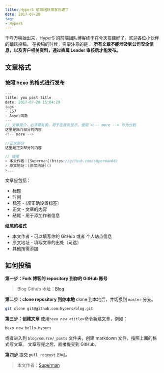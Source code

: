 ```yaml
---
title: HyperS 前端团队博客创建了
date: 2017-07-20
tag: 
- HyperS
---
```


千呼万唤始出来，HyperS 的前端团队博客终于在今天搭建好了。欢迎各位小伙伴的踊跃投稿。
在投稿的时候，需要注意的是：
**所有文章不能涉及到公司安全信息，以及客户相关资料，通过直属 Leader 审核后才能发布。**

## 文章格式
### 按照 hexo 的格式进行发布
```javascript
---
title: you post title
date: 2017-07-20 15:04:29
tags:
- ES7
- Async函数
---
// 文章简介，必须要有的，用于在首页显示。使用 <!-- more --> 作为分割
这里是简介部分的内容
<!-- more -->

//正文部分
这里是正文部分的内容

// 结尾
> 本文作者：[Superman](https://github.com/superman66)
> 原文地址：[原文地址]()
>...
```
文章应包括：
* 标题
* 时间
* 标签 - (须正确设置标签）
* 正文 - 文章的内容
* 结尾 - 用于添加作者信息

**结尾的格式**

* 本文作者 - 可以填写你的 GitHub 或者 个人站点信息
* 原文地址 - 填写文章的出处（可选）
* 其他按需添加

## 如何投稿
**第一步：Fork 博客的 repository 到你的 GitHub 账号**

>Blog Github 地址：[Blog](https://github.com/hypers/blog)

**第二步：clone repository 到你本地**
clone 到本地后，并切换到 `master` 分支。
```bash
git clone git@github.com:hypers/blog.git
```

**第三步：创建文章**
使用`hexo new <title>`命令新建文章，例如：

```bash
hexo new hello-hypers
```

或者进入到 `blog/source/_posts` 文件夹，创建 markdown 文件，按照上面的格式写文章。
文章写完之后，直接提交到 GitHub。

**第四步**
提交 `pull reqeust` 即可。


> 本文作者：[Superman](https://github.com/superman66)
